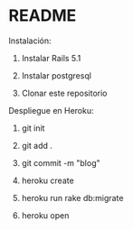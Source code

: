 # README

Instalación: 

1. Instalar Rails 5.1

2. Instalar postgresql

3. Clonar este repositorio

Despliegue en Heroku:

1. git init

2. git add .

3. git commit -m "blog"

4. heroku create

5. heroku run rake db:migrate

6. heroku open





